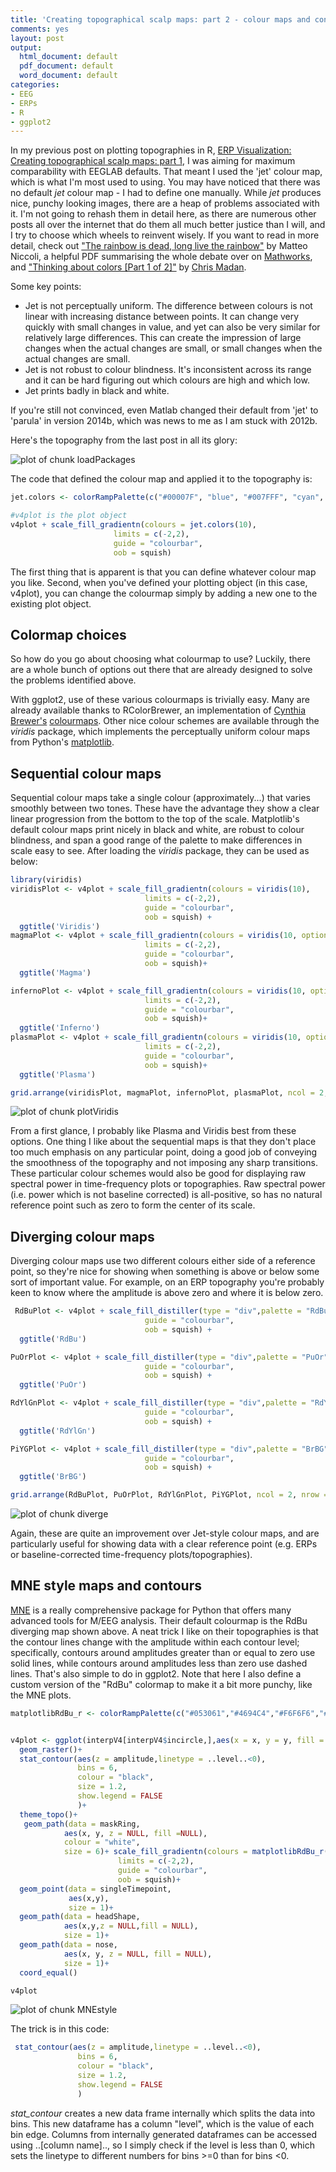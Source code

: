 ```yaml
---
title: 'Creating topographical scalp maps: part 2 - colour maps and contour lines'
comments: yes
layout: post
output:
  html_document: default
  pdf_document: default
  word_document: default
categories:
- EEG
- ERPs
- R
- ggplot2
---
```




In my previous post on plotting topographies in R, [ERP Visualization: Creating topographical scalp maps: part 1](https://craddm.github.io/blog/2017/02/25/EEG-topography), I was aiming for maximum comparability with EEGLAB defaults. That meant I used the 'jet' colour map, which is what I'm most used to using. You may have noticed that there was no default *jet* colour map - I had to define one manually. While *jet* produces nice, punchy looking images, there are a heap of problems associated with it. I'm not going to rehash them in detail here, as there are numerous other posts all over the internet that do them all much better justice than I will, and I try to choose which wheels to reinvent wisely. If you want to read in more detail, check out ["The rainbow is dead, long live the rainbow"](https://mycarta.wordpress.com/2012/05/12/the-rainbow-is-dead-long-live-the-rainbow-part-1/) by Matteo Niccoli, a helpful PDF summarising the whole debate over on [Mathworks](https://www.mathworks.com/tagteam/81137_92238v00_RainbowColorMap_57312.pdf), and ["Thinking about colors [Part 1 of 2]"]((https://medium.com/@cMadan/thinking-about-colors-part-1-of-2-9287d462c44c#.z7wfaed17)) by [Chris Madan](https://twitter.com/cMadan/).

Some key points:

* Jet is not perceptually uniform. The difference between colours is not linear with increasing distance between points. It can change very quickly with small changes in value, and yet can also be very similar for relatively large differences. This can create the impression of large changes when the actual changes are small, or small changes when the actual changes are small.
* Jet is not robust to colour blindness. It's inconsistent across its range and it can be hard figuring out which colours are high and which low.
* Jet prints badly in black and white.

If you're still not convinced, even Matlab changed their default from 'jet' to 'parula' in version 2014b, which was news to me as I am stuck with 2012b.

Here's the topography from the last post in all its glory:

<img src="/figure/source/2017-03-02-EEG-topographyColorMaps/loadPackages-1.png" title="plot of chunk loadPackages" alt="plot of chunk loadPackages" style="display: block; margin: auto;" />

The code that defined the colour map and applied it to the topography is:


```r
jet.colors <- colorRampPalette(c("#00007F", "blue", "#007FFF", "cyan", "#7FFF7F", "yellow", "#FF7F00", "red", "#7F0000"))

#v4plot is the plot object
v4plot + scale_fill_gradientn(colours = jet.colors(10),
                       limits = c(-2,2),
                       guide = "colourbar",
                       oob = squish)
```

The first thing that is apparent is that you can define whatever colour map you like. Second, when you've defined your plotting object (in this case, v4plot), you can change the colourmap simply by adding a new one to the existing plot object.

## Colormap choices

So how do you go about choosing what colourmap to use? Luckily, there are a whole bunch of options out there that are already designed to solve the problems identified above. 

With ggplot2, use of these various colourmaps is trivially easy. Many are already available thanks to RColorBrewer, an implementation of [Cynthia Brewer's](http://www.personal.psu.edu/cab38/) [colourmaps](http://colorbrewer2.org/#type=sequential&scheme=BuGn&n=3). Other nice colour schemes are available through the *viridis* package, which implements the perceptually uniform colour maps from Python's [matplotlib](http://matplotlib.org/).

## Sequential colour maps

Sequential colour maps take a single colour (approximately...) that varies smoothly between two tones. These have the advantage they show a clear linear progression from the bottom to the top of the scale. Matplotlib's default colour maps print nicely in black and white, are robust to colour blindness, and span a good range of the palette to make differences in scale easy to see. After loading the *viridis* package, they can be used as below:


```r
library(viridis)
viridisPlot <- v4plot + scale_fill_gradientn(colours = viridis(10),
                              limits = c(-2,2),
                              guide = "colourbar",
                              oob = squish) +
  ggtitle('Viridis')
magmaPlot <- v4plot + scale_fill_gradientn(colours = viridis(10, option = "A"),
                              limits = c(-2,2),
                              guide = "colourbar",
                              oob = squish)+
  ggtitle('Magma')

infernoPlot <- v4plot + scale_fill_gradientn(colours = viridis(10, option = "B"),
                              limits = c(-2,2),
                              guide = "colourbar",
                              oob = squish)+
  ggtitle('Inferno')
plasmaPlot <- v4plot + scale_fill_gradientn(colours = viridis(10, option = "C"),
                              limits = c(-2,2),
                              guide = "colourbar",
                              oob = squish)+
  ggtitle('Plasma')

grid.arrange(viridisPlot, magmaPlot, infernoPlot, plasmaPlot, ncol = 2, nrow = 2)
```

<img src="/figure/source/2017-03-02-EEG-topographyColorMaps/plotViridis-1.png" title="plot of chunk plotViridis" alt="plot of chunk plotViridis" style="display: block; margin: auto;" />

From a first glance, I probably like Plasma and Viridis best from these options. One thing I like about the sequential maps is that they don't place too much emphasis on any particular point, doing a good job of conveying the smoothness of the topography and not imposing any sharp transitions. These particular colour schemes would also be good for displaying raw spectral power in time-frequency plots or topographies. Raw spectral power (i.e. power which is not baseline corrected) is all-positive, so has no natural reference point such as zero to form the center of its scale.

## Diverging colour maps

Diverging colour maps use two different colours either side of a reference point, so they're nice for showing when something is above or below some sort of important value. For example, on an ERP topography you're probably keen to know where the amplitude is above zero and where it is below zero.


```r
 RdBuPlot <- v4plot + scale_fill_distiller(type = "div",palette = "RdBu",limits = c(-2,2),
                              guide = "colourbar",
                              oob = squish) +
  ggtitle('RdBu')

PuOrPlot <- v4plot + scale_fill_distiller(type = "div",palette = "PuOr",limits = c(-2,2),
                              guide = "colourbar",
                              oob = squish) +
  ggtitle('PuOr')

RdYlGnPlot <- v4plot + scale_fill_distiller(type = "div",palette = "RdYlGn",limits = c(-2,2),
                              guide = "colourbar",
                              oob = squish) +
  ggtitle('RdYlGn')

PiYGPlot <- v4plot + scale_fill_distiller(type = "div",palette = "BrBG",limits = c(-2,2),
                              guide = "colourbar",
                              oob = squish) +
  ggtitle('BrBG')

grid.arrange(RdBuPlot, PuOrPlot, RdYlGnPlot, PiYGPlot, ncol = 2, nrow = 2)
```

<img src="/figure/source/2017-03-02-EEG-topographyColorMaps/diverge-1.png" title="plot of chunk diverge" alt="plot of chunk diverge" style="display: block; margin: auto;" />

Again, these are quite an improvement over Jet-style colour maps, and are particularly useful for showing data with a clear reference point (e.g. ERPs or baseline-corrected time-frequency plots/topographies).

## MNE style maps and contours

[MNE](http://martinos.org/mne/stable/index.html) is a really comprehensive package for Python that offers many advanced tools for M/EEG analysis. Their default colourmap is the RdBu diverging map shown above. A neat trick I like on their topographies is that the contour lines change with the amplitude within each contour level; specifically, contours around amplitudes greater than or equal to zero use solid lines, while contours around amplitudes less than zero use dashed lines. That's also simple to do in ggplot2. Note that here I also define a custom version of the "RdBu" colormap to make it a bit more punchy, like the MNE plots.


```r
matplotlibRdBu_r <- colorRampPalette(c("#053061","#4694C4","#F6F6F6","#E7886C","#67001F"),interpolate = "spline")


v4plot <- ggplot(interpV4[interpV4$incircle,],aes(x = x, y = y, fill = amplitude))+
  geom_raster()+
  stat_contour(aes(z = amplitude,linetype = ..level..<0),
               bins = 6,
               colour = "black",
               size = 1.2,
               show.legend = FALSE
               )+
  theme_topo()+
   geom_path(data = maskRing,
            aes(x, y, z = NULL, fill =NULL),
            colour = "white",
            size = 6)+ scale_fill_gradientn(colours = matplotlibRdBu_r(10),
                        limits = c(-2,2),
                        guide = "colourbar",
                        oob = squish)+
  geom_point(data = singleTimepoint,
             aes(x,y),
             size = 1)+
  geom_path(data = headShape,
            aes(x,y,z = NULL,fill = NULL),
            size = 1)+
  geom_path(data = nose,
            aes(x, y, z = NULL, fill = NULL),
            size = 1)+
  coord_equal()

v4plot
```

<img src="/figure/source/2017-03-02-EEG-topographyColorMaps/MNEstyle-1.png" title="plot of chunk MNEstyle" alt="plot of chunk MNEstyle" style="display: block; margin: auto;" />

The trick is in this code:


```r
 stat_contour(aes(z = amplitude,linetype = ..level..<0),
               bins = 6,
               colour = "black",
               size = 1.2,
               show.legend = FALSE
               )
```

*stat_contour* creates a new data frame internally which splits the data into bins. This new dataframe has a column "level", which is the value of each bin edge. Columns from internally generated dataframes can be accessed using ..[column name].., so I simply check if the level is less than 0, which sets the linetype to different numbers for bins >=0 than for bins <0.

